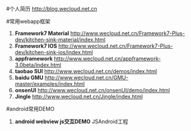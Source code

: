 #个人简历
http://blog.wecloud.net.cn


#常用webapp框架
1. **Framework7 Material** http://www.wecloud.net.cn/Framework7-Plus-dev/kitchen-sink-material/index.html
2. **Framework7 IOS**      http://www.wecloud.net.cn/Framework7-Plus-dev/kitchen-sink-ios/index.html
3. **appframework**        http://www.wecloud.net.cn/appframework-3.0beta/index.html
4. **taobao SUI**          http://www.wecloud.net.cn/demos/index.html
5. **baidu GMU**           http://www.wecloud.net.cn/GMU-master/examples/index.html
6. **onsenUI**             http://www.wecloud.net.cn/onsenUI/demo/index.html
7. **Jingle**              http://www.wecloud.net.cn/Jingle/index.html

#android常用DEMO
1. **android webview js交互DEMO**  JSAndroid工程